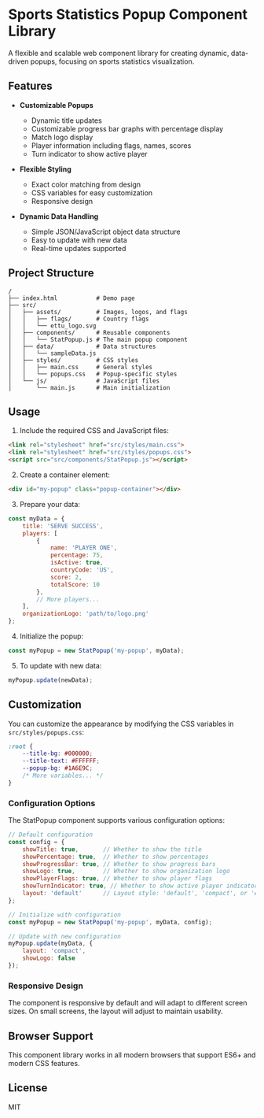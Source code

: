 # Sports Statistics Popup Component Library

A flexible and scalable web component library for creating dynamic, data-driven popups, focusing on sports statistics visualization.

## Features

- **Customizable Popups**
  - Dynamic title updates
  - Customizable progress bar graphs with percentage display
  - Match logo display
  - Player information including flags, names, scores
  - Turn indicator to show active player

- **Flexible Styling**
  - Exact color matching from design
  - CSS variables for easy customization
  - Responsive design

- **Dynamic Data Handling**
  - Simple JSON/JavaScript object data structure
  - Easy to update with new data
  - Real-time updates supported

## Project Structure

```
/
├── index.html           # Demo page
├── src/
│   ├── assets/          # Images, logos, and flags
│   │   ├── flags/       # Country flags
│   │   └── ettu_logo.svg
│   ├── components/      # Reusable components
│   │   └── StatPopup.js # The main popup component
│   ├── data/            # Data structures
│   │   └── sampleData.js
│   ├── styles/          # CSS styles
│   │   ├── main.css     # General styles
│   │   └── popups.css   # Popup-specific styles
│   └── js/              # JavaScript files
│       └── main.js      # Main initialization
```

## Usage

1. Include the required CSS and JavaScript files:

```html
<link rel="stylesheet" href="src/styles/main.css">
<link rel="stylesheet" href="src/styles/popups.css">
<script src="src/components/StatPopup.js"></script>
```

2. Create a container element:

```html
<div id="my-popup" class="popup-container"></div>
```

3. Prepare your data:

```javascript
const myData = {
    title: 'SERVE SUCCESS',
    players: [
        {
            name: 'PLAYER ONE',
            percentage: 75,
            isActive: true,
            countryCode: 'US',
            score: 2,
            totalScore: 10
        },
        // More players...
    ],
    organizationLogo: 'path/to/logo.png'
};
```

4. Initialize the popup:

```javascript
const myPopup = new StatPopup('my-popup', myData);
```

5. To update with new data:

```javascript
myPopup.update(newData);
```

## Customization

You can customize the appearance by modifying the CSS variables in `src/styles/popups.css`:

```css
:root {
    --title-bg: #000000;
    --title-text: #FFFFFF;
    --popup-bg: #1A6E9C;
    /* More variables... */
}
```

### Configuration Options

The StatPopup component supports various configuration options:

```javascript
// Default configuration
const config = {
    showTitle: true,       // Whether to show the title
    showPercentage: true,  // Whether to show percentages
    showProgressBar: true, // Whether to show progress bars
    showLogo: true,        // Whether to show organization logo
    showPlayerFlags: true, // Whether to show player flags
    showTurnIndicator: true, // Whether to show active player indicator
    layout: 'default'      // Layout style: 'default', 'compact', or 'expanded'
};

// Initialize with configuration
const myPopup = new StatPopup('my-popup', myData, config);

// Update with new configuration
myPopup.update(myData, {
    layout: 'compact',
    showLogo: false
});
```

### Responsive Design

The component is responsive by default and will adapt to different screen sizes. On small screens, the layout will adjust to maintain usability.

## Browser Support

This component library works in all modern browsers that support ES6+ and modern CSS features.

## License

MIT 
